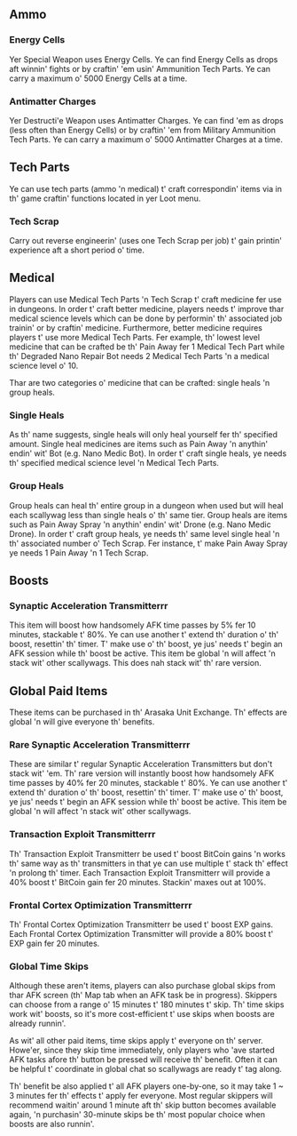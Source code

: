 ## Ammo

### Energy Cells  

Yer Special Weapon uses Energy Cells. Ye can find Energy Cells as drops aft winnin' fights or by craftin' 'em usin' Ammunition Tech Parts. Ye can carry a maximum o' 5000 Energy Cells at a time.

### Antimatter Charges 

Yer Destructi'e Weapon uses Antimatter Charges. Ye can find 'em as drops (less often than Energy Cells) or by craftin' 'em from Military Ammunition Tech Parts. Ye can carry a maximum o' 5000 Antimatter Charges at a time.

## Tech Parts  
Ye can use tech parts (ammo 'n medical) t' craft correspondin' items via in th' game craftin' functions located in yer Loot menu. 

### Tech Scrap  
Carry out reverse engineerin' (uses one Tech Scrap per job) t' gain printin' experience aft a short period o' time.

## Medical  

Players can use Medical Tech Parts 'n Tech Scrap t' craft medicine fer use in dungeons. In order t' craft better medicine, players needs t' improve thar medical science levels which can be done by performin' th' associated job trainin' or by craftin' medicine. Furthermore, better medicine requires players t' use more Medical Tech Parts. Fer example, th' lowest level medicine that can be crafted be th' Pain Away fer 1 Medical Tech Part while th' Degraded Nano Repair Bot needs 2 Medical Tech Parts 'n a medical science level o' 10. 
  
Thar are two categories o' medicine that can be crafted: single heals 'n group heals.

### Single Heals  

As th' name suggests, single heals will only heal yourself fer th' specified amount. Single heal medicines are items such as Pain Away 'n anythin' endin' wit' Bot (e.g. Nano Medic Bot). In order t' craft single heals, ye needs th' specified medical science level 'n Medical Tech Parts.  

### Group Heals  

Group heals can heal th' entire group in a dungeon when used but will heal each scallywag less than single heals o' th' same tier. Group heals are items such as Pain Away Spray 'n anythin' endin' wit' Drone (e.g. Nano Medic Drone). In order t' craft group heals, ye needs th' same level single heal 'n th' associated number o' Tech Scrap. Fer instance, t' make Pain Away Spray ye needs 1 Pain Away 'n 1 Tech Scrap.

## Boosts

### Synaptic Acceleration Transmitterrr

This item will boost how handsomely AFK time passes by  5% fer 10 minutes, stackable t'  80%. Ye can use another t' extend th' duration o' th' boost, resettin' th' timer. T' make use o' th' boost, ye jus' needs t' begin an AFK session while th' boost be active. This item be global 'n will affect 'n stack wit' other scallywags. This does nah stack wit' th' rare version.

## Global Paid Items

These items can be purchased in th' Arasaka Unit Exchange. Th' effects are global 'n will give everyone th' benefits.

### Rare Synaptic Acceleration Transmitterrr

These are similar t' regular Synaptic Acceleration Transmitters but don't stack wit' 'em. Th' rare version will instantly boost how handsomely AFK time passes by  40% fer 20 minutes, stackable t'  80%. Ye can use another t' extend th' duration o' th' boost, resettin' th' timer. T' make use o' th' boost, ye jus' needs t' begin an AFK session while th' boost be active. This item be global 'n will affect 'n stack wit' other scallywags.

### Transaction Exploit Transmitterrr

Th' Transaction Exploit Transmitterr be used t' boost BitCoin gains 'n works th' same way as th' transmitters in that ye can use multiple t' stack th' effect 'n prolong th' timer. Each Transaction Exploit Transmitterr will provide a  40% boost t' BitCoin gain fer 20 minutes. Stackin' maxes out at 100%.

### Frontal Cortex Optimization Transmitterrr

Th' Frontal Cortex Optimization Transmitterr be used t' boost EXP gains. Each Frontal Cortex Optimization Transmitter will provide a  80% boost t' EXP gain fer 20 minutes.

### Global Time Skips

Although these aren't items, players can also purchase global skips from thar AFK screen (th' Map tab when an AFK task be in progress). Skippers can choose from a range o' 15 minutes t' 180 minutes t' skip. Th' time skips work wit' boosts, so it's more cost-efficient t' use skips when boosts are already runnin'.

As wit' all other paid items, time skips apply t' everyone on th' server. Howe'er, since they skip time immediately, only players who 'ave started AFK tasks afore th' button be pressed will receive th' benefit. Often it can be helpful t' coordinate in global chat so scallywags are ready t' tag along.

Th' benefit be also applied t' all AFK players one-by-one, so it may take 1 ~ 3 minutes fer th' effects t' apply fer everyone. Most regular skippers will recommend waitin' around 1 minute aft th' skip button becomes available again, 'n purchasin' 30-minute skips be th' most popular choice when boosts are also runnin'.
